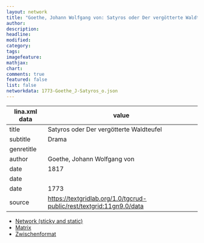 ```yaml
---
layout: network
title: "Goethe, Johann Wolfgang von: Satyros oder Der vergötterte Waldteufel (1773)"
author:
description:
headline:
modified:
category:
tags:
imagefeature: 
mathjax: 
chart: 
comments: true
featured: false
list: false
networkdata: 1773-Goethe_J-Satyros_o.json
---
```

lina.xml data  | value
------------- | -------------
title|Satyros oder Der vergötterte Waldteufel
subtitle|Drama
genretitle|
author|Goethe, Johann Wolfgang von
date|1817
date|
date|1773
source|https://textgridlab.org/1.0/tgcrud-public/rest/textgrid:11gn9.0/data


* [Network (sticky and static)](/network388)
* [Matrix](/matrix388)
* [Zwischenformat](/lina388 )
